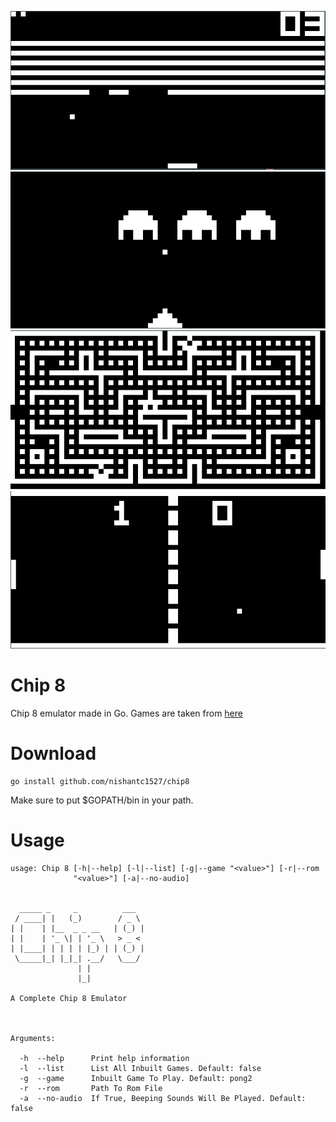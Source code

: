 ![Breakout](screenshots/breakout.png)
![Invaders](screenshots/invaders.png)
![Pacman](screenshots/pacman.png)
![Pong2](screenshots/pong2.png)

# Chip 8
Chip 8 emulator made in Go. Games are taken from [here](https://github.com/badlogic/chip8/tree/master/roms)

# Download
```
go install github.com/nishantc1527/chip8
```

Make sure to put $GOPATH/bin in your path.

# Usage
```
usage: Chip 8 [-h|--help] [-l|--list] [-g|--game "<value>"] [-r|--rom
              "<value>"] [-a|--no-audio]

              
  _____ _     _          ___  
 / ____| |   (_)        / _ \ 
| |    | |__  _ _ __   | (_) |
| |    | '_ \| | '_ \   > _ < 
| |____| | | | | |_) | | (_) |
 \_____|_| |_|_| .__/   \___/ 
               | |            
               |_|            

A Complete Chip 8 Emulator



Arguments:

  -h  --help      Print help information
  -l  --list      List All Inbuilt Games. Default: false
  -g  --game      Inbuilt Game To Play. Default: pong2
  -r  --rom       Path To Rom File
  -a  --no-audio  If True, Beeping Sounds Will Be Played. Default: false
```

